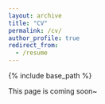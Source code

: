 ```yaml
---
layout: archive
title: "CV"
permalink: /cv/
author_profile: true
redirect_from:
  - /resume
---
```


{% include base_path %}

This page is coming soon~
